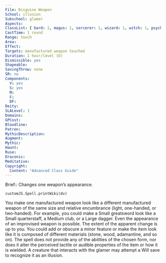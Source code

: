 ```yaml
---
File: Disguise Weapon
School: illusion
Subschool: glamer
Aspects: 
ClassList: { bard: 1, magus: 1, sorcerer: 1, wizard: 1, witch: 1, psychic: 1, mesmerist: 1, medium: 1 }
CastTime: 1 round
Range: touch
Area: 
Effect: 
Targets: manufactured weapon touched
Duration: 1 hour/level (D)
Dismissible: yes
Shapeable: 
SavingThrow: none
SR: no
Components:
  V: yes
  S: yes
  M: 
  F: 
  DF: 
Deity: 
SLALevel: 1
Domains: 
GPCost: 
Bloodline: 
Patron: 
MythicDescription: 
Augment: 
Mythic: 
Haunt: 
Ruse: 
Draconic: 
Meditative: 
Copyright:
  Content: "Advanced Class Guide"
---
```

Brief:: Changes one weapon’s appearance.

```dataviewjs
customJS.Spell.printWiki(dv)
```

You make one manufactured weapon look like a different manufactured weapon of the same size and relative encumbrance (light, one-handed, or two-handed). For example, you could make a Small greatsword look like a Small quarterstaff, a Medium club, or a Large dagger. Even the appearance of an improvised weapon is possible. The extent of the apparent change is up to you. You could add or obscure a minor feature or make the item look like it is composed of different materials (stone, wood, adamantine, and so on). The spell does not provide any of the abilities of the chosen form, nor does it alter the perceived tactile or audible properties of the item or how it is wielded. A creature that interacts with the glamer may attempt a Will save to recognize it as an illusion.
